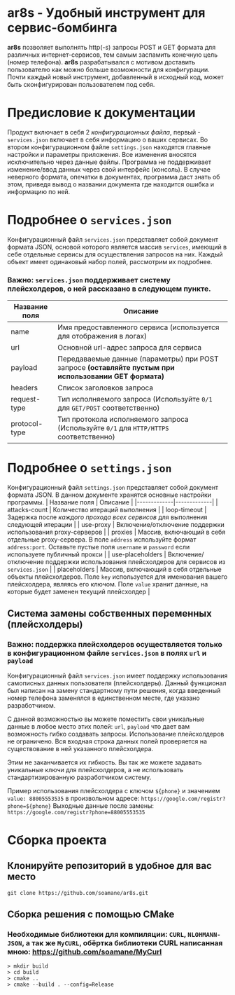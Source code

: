 # ar8s - Удобный инструмент для сервис-бомбинга
**ar8s** позволяет выполнять http(-s) запросы POST и GET формата для различных интернет-сервисов, тем самым заспамить конечную цель (номер телефона).
**ar8s** разрабатывался с мотивом доставить пользователю как можно больше возможности для конфигурации. 
Почти каждый новый инструмент, добавленный в исходный код, может быть сконфигурирован пользователем под себя.

# Предисловие к документации
Продукт включает в себя 2 *конфигурационных файла*, первый - ``services.json`` включает в себя информацию о ваших сервисах. 
Во втором конфигурационном файле ``settings.json`` находятся главные настройки и параметры приложения. Все изменения вносятся исключительно через данные файлы. Программа не поддерживает изменение/ввод данных через свой интерфейс (консоль). В случае неверного формата, опечатки в документах, программа даст знать об этом, приведя вывод о названии документа где находится ошибка и информацию по ней.


# Подробнее о ``services.json``
Конфигурационный файл ``services.json`` представляет собой документ формата JSON, основой которого является массив ``services``, имеющий в себе отдельные сервисы для осуществления запросов на них.
Каждый объект имеет одинаковый набор полей, рассмотрим их подробнее.
### Важно: ``services.json`` поддерживает систему плейсхолдеров, о ней рассказано в следующем пункте.
| Название поля | Описание |
|-------------|-------------|
| name  | Имя предоставленного сервиса (используется для отображения в логах)  |
| url  | Основной url-адрес запроса для сервиса |
| payload  | Передаваемые данные (параметры) при POST запросе **(оставляйте пустым при использовании GET формата)** |
| headers | Список заголовков запроса |
| request-type | Тип исполняемого запроса (Используйте ``0/1`` для ``GET/POST`` соответственно) |
| protocol-type | Тип протокола исполняемого запроса (Используйте ``0/1`` для ``HTTP/HTTPS`` соответственно) |

# Подробнее о ``settings.json``
Конфигурационный файл ``settings.json`` представляет собой документ формата JSON. В данном документе хранятся основные настройки программы.
| Название поля | Описание |
|-------------|-------------|
| attacks-count  | Количество итераций выполнения  |
| loop-timeout  | Задержка после *каждого прохода всех сервисов* для выполнения следующей итерации  |
| use-proxy  | Включение/отключение поддержки использования proxy-серверов |
| proxies | Массив, включающий в себя отдельные proxy-сервера. В поле ``address`` используйте формат ``address:port``. Оставьте пустые поля ``username`` и ``password`` если используете публичный прокси |
| use-placeholders | Включение/отключение поддержки использования плейсхолдеров для сервисов из ``services.json`` |
| placeholders | Массив, включающий в себя отдельные объекты плейсхолдеров. Поле ``key`` используется для именования вашего плейсхолдера, являясь его ключом. Поле ``value`` хранит данные, на которые будет заменен текущий плейсхолдер |

## Система замены собственных переменных (плейсхолдеры)
### Важно: поддержка плейсхолдеров осуществляется только в конфигурационном файле ``services.json`` в полях ``url`` и ``payload``
Конфигурационный файл ``services.json`` имеет поддержку использования самописных данных пользователя (плейсхолдеры). Данный функционал был написан на замену стандартному пути решения, когда введенный номер телефона заменялся в единственном месте, где указано разработчиком.

С данной возможностью вы можете поместить свои уникальные данные в любое место этих полей: ``url``, ``payload`` что дает вам возможность гибко создавать запросы. Использование плейсхолдеров не ограничено. Вся входная строка данных полей проверяется на существование в ней указанного плейсхолдера. 

Этим не заканчивается их гибкость. Вы так же можете задавать уникальные ключи для плейсхолдеров, а не использовать стандартизированную разработчиком систему.

Пример использования плейсхолдера с ключом ``${phone}`` и значением ``value: 88005553535`` в произвольном адресе: ``https://google.com/registr?phone=${phone}``
Выходные данные после замены: ``https://google.com/registr?phone=88005553535``

# Сборка проекта
## Клонируйте репозиторий в удобное для вас место
```
git clone https://github.com/soamane/ar8s.git
```

## Сборка решения с помощью CMake
### Необходимые библиотеки для компиляции: ``CURL``, ``NLOHMANN-JSON``, а так же ``MyCURL``, обёртка библиотеки CURL написанная мною: https://github.com/soamane/MyCurl
```
> mkdir build
> cd build
> cmake ..
> cmake --build . --config=Release
```



